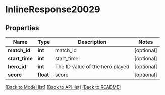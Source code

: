 # InlineResponse20029

## Properties
Name | Type | Description | Notes
------------ | ------------- | ------------- | -------------
**match_id** | **int** | match_id | [optional] 
**start_time** | **int** | start_time | [optional] 
**hero_id** | **int** | The ID value of the hero played | [optional] 
**score** | **float** | score | [optional] 

[[Back to Model list]](../README.md#documentation-for-models) [[Back to API list]](../README.md#documentation-for-api-endpoints) [[Back to README]](../README.md)


